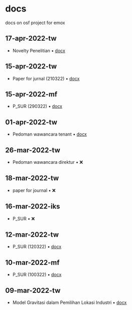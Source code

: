 # docs
docs on osf project for emox


## 17-apr-2022-tw
+ Novelty Penelitian &bull; [docx](https://osf.io/7bajc/)


## 15-apr-2022-tw
+ Paper for jurnal (210322) &bull; [docx](https://osf.io/7nhaq/)


## 15-apr-2022-mf
+ P_SUR (290322) &bull; [docx](https://osf.io/qzp2f/)


## 01-apr-2022-tw
+ Pedoman wawancara tenant &bull; [docx](https://osf.io/jvf2b/)


## 26-mar-2022-tw
+ Pedoman wawancara direktur &bull; :x:


## 18-mar-2022-tw
+ paper for journal &bull; :x:


## 16-mar-2022-iks
+ P_SUR &bull; :x:


## 12-mar-2022-tw
+ P_SUR (120322) &bull; [docx](https://osf.io/mw4q7/)


## 10-mar-2022-mf
+ P_SUR (100322) &bull; [docx](https://osf.io/63nsv/)


## 09-mar-2022-tw
+ Model Gravitasi dalam Pemilihan Lokasi Industri &bull; [docx](https://osf.io/893fs/)
